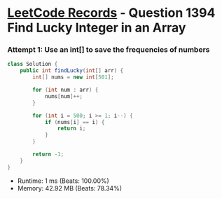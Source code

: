 # [LeetCode Records](../../README.md) - Question 1394 Find Lucky Integer in an Array

### Attempt 1: Use an int[] to save the frequencies of numbers
```java
class Solution {
    public int findLucky(int[] arr) {
        int[] nums = new int[501];

        for (int num : arr) {
            nums[num]++;
        }

        for (int i = 500; i >= 1; i--) {
            if (nums[i] == i) {
                return i;
            }
        }

        return -1;
    }
}
```
- Runtime: 1 ms (Beats: 100.00%)
- Memory: 42.92 MB (Beats: 78.34%)

<br>
